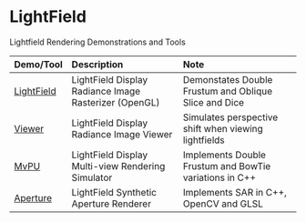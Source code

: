 # LightField
Lightfield Rendering Demonstrations and Tools
  

| Demo/Tool                                | Description                                                      | Note                                                    |
|:-----------------------------------------|:-----------------------------------------------------------------|:--------------------------------------------------------|
| [LightField](./Src/LightField/README.md) | LightField Display Radiance Image Rasterizer (OpenGL)            | Demonstates Double Frustum and Oblique Slice and Dice   |
| [Viewer](./Src/Viewer/README.md)         | LightField Display Radiance Image Viewer                         | Simulates perspective shift when viewing lightfields    |
| [MvPU](./Src/MvPU/README.md)             | LightField Display Multi-view Rendering Simulator                | Implements Double Frustum and BowTie variations in C++  |
| [Aperture](./Src/Aperture/README.md)     | LightField Synthetic Aperture Renderer                           | Implements SAR in C++, OpenCV and GLSL                  |